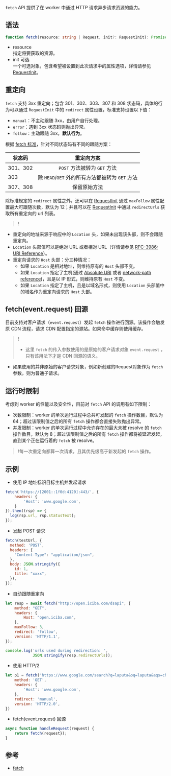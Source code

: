 `fetch` API 提供了在 worker 中通过 HTTP 请求异步请求资源的能力。

## 语法
```typescript
function fetch(resource: string | Request, init?: RequestInit): Promise<Response>
```
- resource<br>指定将要获取的资源。
- init 可选<br>一个可选对象，包含希望被设置到此次请求中的属性选项，详情请参见 [RequestInit](https://cloud.tencent.com/document/product/1552/81898)。

## 重定向

`fetch` 支持 3xx 重定向；包含 301、302、303、307 和 308 状态码，具体的行为可以通过 `RequestInit` 中的 `redirect` 属性设置，标准支持设置以下值：
- `manual`：不主动跟随 3xx，由用户自行处理。
- `error`：遇到 3xx 状态码则抛出异常。
- `follow`：主动跟随 3xx，**默认行为**。

根据 [fetch 标准](https://fetch.spec.whatwg.org/#http-redirect-fetch)，针对不同状态码有不同的跟随方案：

| 状态码     |               重定向方案                |
|---------|:----------------------------------:|
| 301、302 |       `POST` 方法被转为 `GET` 方法        |
| 303     | 除 `HEAD`/`GET` 外的所有方法都被转为 `GET` 方法 |
| 307、308 |               保留原始方法               |

除标准规定的 `redirect` 属性之外，还可以在 [RequestInit](https://cloud.tencent.com/document/product/1552/81898) 通过 `maxFollow` 属性配置最大可跟随次数，默认为 12；并且可以在 [RequestInit](https://cloud.tencent.com/document/product/1552/81898) 中通过 `redirectUrls` 获取所有重定向的 url 列表。
>!
- 重定向的地址来源于响应中的 `Location` 头，如果未出现该头部，则不会跟随重定向。
- `Location` 头部值可以是绝对 URL 或者相对 URL（详情请参见 [RFC-3986: URI Reference](https://www.rfc-editor.org/rfc/rfc3986#section-4.1)）。
- 重定向请求的 `Host` 头部：分三种情况：
  - 如果 `Location` 是相对地址，则维持原有的 `Host` 头部不变。
  - 如果 `Location` 指定了主机(通过 [Absolute URI](https://www.rfc-editor.org/rfc/rfc3986#section-4.2) 或者 [network-path reference](https://www.rfc-editor.org/rfc/rfc3986#section-4.2))，且是以 IP 形式，则维持原有 `Host` 不变。
  - 如果 `Location` 指定了主机，且是以域名形式，则使用 `Location` 头部值中的域名作为重定向请求的 `Host` 头部。

## fetch(event.request) 回源
目前支持对客户请求（`event.request`）发起 `fetch` 操作进行回源。该操作会触发原 CDN 流程，请求 CDN 配置指定的源站。如果命中缓存则使用缓存。
>!
>- 这里 `fetch` 的传入参数使用的是原始的客户请求对象 `event.request` ，只有该用法下才是 CDN 回源的语义。
- 如果使用的并非原始的客户请求对象，例如新创建的Request对象作为 `fetch` 参数，则为普通子请求。

## 运行时限制
考虑到 worker 的性能以及安全性，目前对 `fetch` API 的调用有如下限制：
- 次数限制：worker 的单次运行过程中总共可发起的 `fetch` 操作数目，默认为 64；超过该限制值之后的所有 `fetch` 操作都会直接失败抛出异常。
- 并发限制：worker 的单次运行过程中允许存在的最大未被 resolve 的 `fetch` 操作数目，默认为 8；超过该限制值之后的所有 `fetch` 操作都将被延迟发起，直到某个正在运行着的 `fetch` 被 resolve。

>!每一次重定向都算一次请求，且其优先级高于新发起的 `fetch` 操作。

## 示例
- 使用 IP 地址标识目标主机并发起请求
```js
fetch('https://[2001::1f0d:4120]:443/', {
    headers: {
        'Host': 'www.google.com',
    }
}).then((rsp) => {
  log(rsp.url, rsp.statusText);
});
```

- 发起 POST 请求
```js
fetch(testUrl, {
  method: 'POST',
  headers: {
    "Content-Type": "application/json",
  },
  body: JSON.stringify({
    id: 1,
    title: "xxxx",
  }),
});
```

- 自动跟随重定向
```js
let resp = await fetch("http://open.iciba.com/dsapi", {
    method: "GET",
    headers: {
        Host: "open.iciba.com",
    },
    maxFollow: 3,
    redirect: 'follow',
    version: 'HTTP/1.1',
});

console.log('urls used during redirection: ',
            JSON.stringify(resp.redirectUrls));
```

- 使用 HTTP/2
```js
let p1 = fetch('https://www.google.com/search?q=laputa&oq=laputa&aqs=chrome.0.69i59j69i60l6j69i65.2348j0j1&sourceid=chrome&ie=UTF-8', {
    method: 'GET',
    headers: {
        'Host': 'www.google.com',
    },
    redirect: 'manual',
    version: 'HTTP/2.0',
})
```

- fetch(event.request) 回源
```js
async function handleRequest(request) {
    return fetch(request});
}
```

## 参考
* [fetch](https://developer.mozilla.org/en-US/docs/Web/API/fetch)
